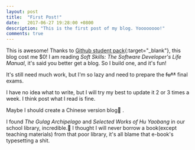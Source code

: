 ```yaml
---
layout: post
title:  "First Post!"
date:   2017-06-27 19:28:00 +0800
description: "This is the first post of my blog. Yoooooooo!"
comments: true
---
```

This is awesome! Thanks to [Github student pack](https://education.github.com/pack){:target="_blank"}, this blog cost me $0! I am reading *Soft Skills: The Software Developer's Life Manual*, it's said you better get a blog. So I build one, and it's fun!

It's still need much work, but I'm so lazy and need to prepare the ~~fu**~~ final exams.

I have no idea what to write, but I will try my best to update it 2 or 3 times a week. I think post what I read is fine.

Maybe I should create a Chinese version blog🤔 .

I found *The Gulag Archipelago* and *Selected Works of Hu Yaobang* in our school library, incredible.👏
I thought I will never borrow a book(except teaching materials) from that poor library, it's all blame that e-book's typesetting a shit.
